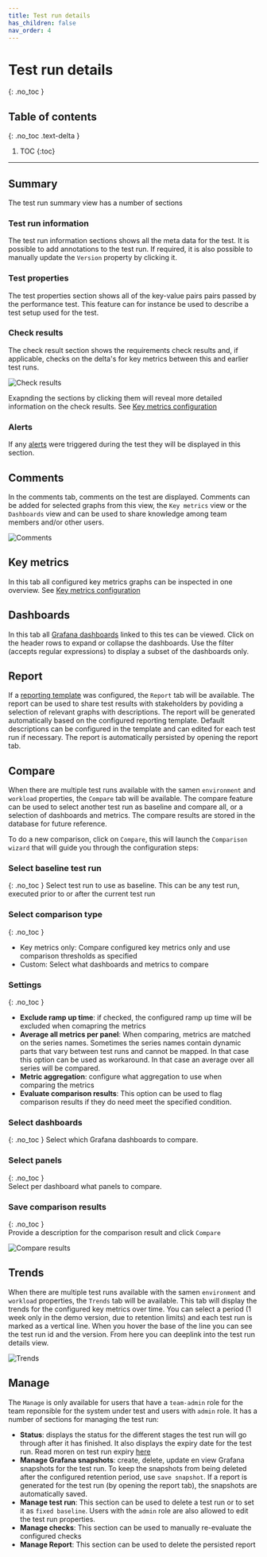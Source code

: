 ```yaml
---
title: Test run details
has_children: false
nav_order: 4
---
```


# Test run details
{: .no_toc }

## Table of contents
{: .no_toc .text-delta }

1. TOC
{:toc}


---

## Summary

The test run summary view has a number of sections

### Test run information

The test run information sections shows all the meta data for the test. It is possible to add annotations to the test run. If required, it is also possible to manually update the `Version` property by clicking it.

### Test properties

The test properties section shows all of the key-value pairs pairs passed by the performance test. This feature can for instance be used to describe a test setup used for the test.

### Check results

The check result section shows the requirements check results and, if applicable, checks on the delta's for key metrics between this and earlier test runs.

![Check results](../images/check-results.png)

Exapnding the sections by clicking them will reveal more detailed information on the check results. See [Key metrics configuration](https://perfana.github.io/perfana-docs/docs/testconfiguration/testconfiguration.html#key-metrics)

### Alerts

If any [alerts](https://perfana.github.io/perfana-docs/docs/alerts/alerts.html) were triggered during the test they will be displayed in this section.

## Comments

In the comments tab, comments on the test are displayed. Comments can be added for selected graphs from this view, the `Key metrics` view or the `Dashboards` view and can be used to share knowledge among team members and/or other users.

![Comments](../images/comments.png)


## Key metrics

In this tab all configured key metrics graphs can be inspected in one overview. See [Key metrics configuration](https://perfana.github.io/perfana-docs/docs/testconfiguration/testconfiguration.html#key-metrics)


## Dashboards

In this tab all [Grafana dashboards](https://perfana.github.io/perfana-docs/docs/testconfiguration/testconfiguration.html#grafana-dashboards) linked to this tes can be viewed. Click on the header rows to expand or collapse the dashboards. Use the filter (accepts regular expressions) to display a subset of the dashboards only. 

## Report

If a [reporting template](https://perfana.github.io/perfana-docs/docs/testconfiguration/testconfiguration.html#reporting-template) was configured, the `Report` tab will be available. The report can be used to share test results with stakeholders by poviding a selection of relevant graphs with descriptions. The report will be generated automatically based on the configured reporting template. Default descriptions can be configured in the template and can edited for each test run if necessary. The report is automatically persisted by opening the report tab.

## Compare

When there are multiple test runs available with the samen `environment` and `workload` properties, the `Compare` tab will be available. The compare feature can be used to select another test run as baseline and compare all, or a selection of dashboards and metrics. The compare results are stored in the database for future reference.

To do a new comparison, click on `Compare`, this will launch the `Comparison wizard` that will guide you through the configuration steps:

### Select baseline test run
{: .no_toc }
Select test run to use as baseline. This can be any test run, executed prior to or after the current test run
### Select comparison type
{: .no_toc }
* Key metrics only: Compare configured key metrics only and use comparison thresholds as specified
* Custom: Select what dashboards and metrics to compare 

### Settings
{: .no_toc } 
* **Exclude ramp up time**: if checked, the configured ramp up time will be excluded when comapring the metrics
* **Average all metrics per panel**: When comparing, metrics are matched on the series names. Sometimes the series names contain dynamic parts that vary between test runs and cannot be mapped. In that case this option can be used as workaround. In that case an average over all series will be compared.
* **Metric aggregation**: configure what aggregation to use when comparing the metrics
* **Evaluate comparison results**: This option can be used to flag comparison results if they do need meet the specified condition. 

### Select dashboards
{: .no_toc } 
Select which Grafana dashboards to compare.
### Select panels
{: .no_toc }  
Select per dashboard what panels to compare.
### Save comparison results
{: .no_toc }  
Provide a description for the comparison result and click `Compare`


![Compare results](../images/compare-results.png)


## Trends

When there are multiple test runs available with the samen `environment` and `workload` properties, the `Trends` tab will be available. This tab will display the trends for the configured key metrics over time. You can select a period (1 week only in the demo version, due to retention limits) and each test run is marked as a vertical line. When you hover the base of the line you can see the test run id and the version. From here you can deeplink into the test run details view.

![Trends](../images/trends.png)


## Manage

The `Manage` is only available for users that have a `team-admin` role for the team reponsible for the system under test and users with `admin` role. It has a number of sections for managing the test run:

* **Status**: displays the status for the different stages the test run will go through after it has finished. It also displays the expiry date for the test run. Read moren on test run expiry [here](https://perfana.github.io/perfana-docs/docs/administration/administration.html#data-retention-and-test-run-expiry)
* **Manage Grafana snapshots**: create, delete, update en view Grafana snapshots for the test run. To keep the snapshots from being deleted after the configured retention period, use `save snapshot`. If a report is generated for the test run (by opening the report tab), the snapshots are automatically saved.
* **Manage test run**:  This section can be used to delete a test run or to set it as `fixed baseline`. Users with the `admin` role are also allowed to edit the test run properties.
* **Manage checks**: This section can be used to manually re-evaluate the configured checks
* **Manage Report**: This section can be used to delete the persisted report